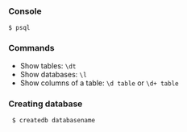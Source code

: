 ### Console

    $ psql

### Commands

 * Show tables: `\dt`
 * Show databases: `\l`
 * Show columns of a table: `\d table` or `\d+ table`

### Creating database

     $ createdb databasename
